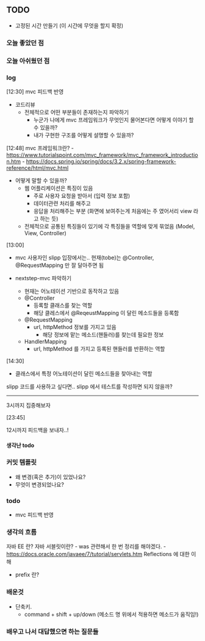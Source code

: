 ## TODO
- 고정된 시간 만들기 (이 시간에 무엇을 할지 확정)


    
### 오늘 좋았던 점


### 오늘 아쉬웠던 점


### log
[12:30] mvc 피드백 반영
- 코드리뷰 
    - 전체적으로 어떤 부분들이 존재하는지 파악하기
        - 누군가 나에게 mvc 프레임워크가 무엇인지 물어본다면 어떻게 이야기 할 수 있을까?
        - 내가 구현한 구조를 어떻게 설명할 수 있을까?

[12:48] mvc 프레임워크란?
    - https://www.tutorialspoint.com/mvc_framework/mvc_framework_introduction.htm
    - https://docs.spring.io/spring/docs/3.2.x/spring-framework-reference/html/mvc.html
- 어떻게 말할 수 있을까?
    - 웹 어플리케이션은 특징이 있음
        - 주로 사용자 요청을 받아서 (입력 정보 포함)
        - 데이터관련 처리를 해주고
        - 응답을 처리해주는 부분 (화면에 보여주는게 처음에는 주 였어서리 view 라고 하는 듯)
    - 전체적으로 공통된 특징들이 있기에 각 특징들을 역할에 맞게 묶었음 (Model, View, Controller)

[13:00] 
- mvc 사용자인 slipp 입장에서는.. 현재(tobe)는 @Controller, @RequestMapping 만 잘 달아주면 됨

- nextstep-mvc 파악하기
    - 현재는 어노테이션 기반으로 동작하고 있음
    - @Controller
        - 등록할 클래스를 찾는 역할
        - 해당 클레스에서 @ReqeustMapping 이 달린 메소드들을 등록함
    - @RequestMapping
        - url, httpMethod 정보를 가지고 있음
            - 해당 정보에 맡는 메소드(핸들러)를 찾는데 필요한 정보
    - HandlerMapping
        - url, httpMethod 를 가지고 등록된 핸들러를 반환하는 역할

[14:30]
- 클래스에서 특정 어노테이션이 달린 메소드들을 찾아내는 역할


slipp 코드를 사용하고 싶다면.. slipp 에서 테스트를 작성하면 되지 않을까?


------
3시까지 집중해보자

[23:45] 


12시까지 피드백을 보내자..!

#### 생각난 todo


### 커밋 템플릿
- 왜 변경(혹은 추가)이 있었나요?
- 무엇이 변경되었나요?

### todo 
- mvc 피드백 반영

### 생각의 흐름
자바 EE 란?
자바 서블릿이란? - was 관련해서 한 번 정리를 해야겠다.
    - https://docs.oracle.com/javaee/7/tutorial/servlets.htm
Reflections 에 대한 이해
- prefix 란?

### 배운것
- 단축키.
    - command + shift + up/down (메소드 명 위에서 적용하면 메소드가 움직임!)


### 배우고 나서 대답했으면 하는 질문들